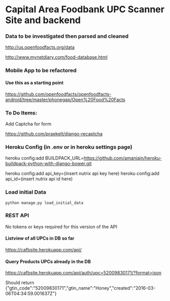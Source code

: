 # Capital Area Foodbank UPC Scanner Site and backend

### Data to be investigated then parsed and cleaned

http://us.openfoodfacts.org/data

http://www.mynetdiary.com/food-database.html


### Mobile App to be refactored


#### Use this as a starting point
https://github.com/openfoodfacts/openfoodfacts-android/tree/master/phonegap/Open%20Food%20Facts


### To Do Items:

Add Captcha for form

https://github.com/praekelt/django-recaptcha



### Heroku Config (in .env or in heroku settings page)

heroku config:add BUILDPACK_URL=https://github.com/amanjain/heroku-buildpack-python-with-django-bower.git

heroku config:add api_key=(insert nutrix api key here)
heroku config:add api_id=(insert nutrix api id here)

### Load initial Data

`python manage.py load_initial_data`


### REST API

No tokens or keys required for this version of the API

#### Listview of all UPCs in DB so far
https://cafbsite.herokuapp.com/api/

#### Query Products UPCs already in the DB
https://cafbsite.herokuapp.com/api/auth/upc=52009830171/?format=json

Should return {"gtin_code":"52009830171","gtin_name":"Honey","created":"2016-03-06T04:34:59.001637Z"}